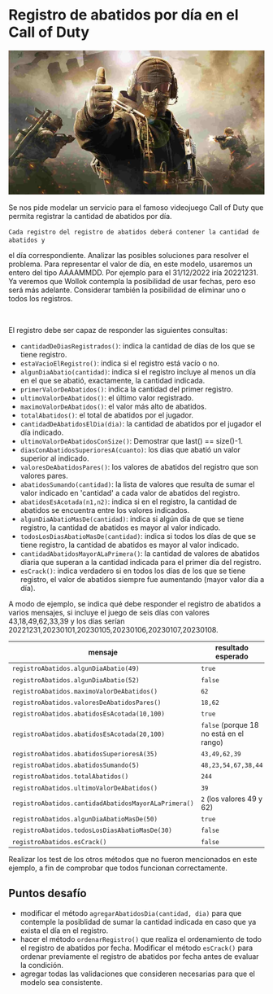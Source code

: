 # Registro de abatidos por día en el Call of Duty
![Portada](portadaCOD.png)

Se nos pide modelar un servicio para el famoso videojuego Call of Duty que permita registrar la cantidad de abatidos por día. 

	Cada registro del registro de abatidos deberá contener la cantidad de abatidos y
 el día correspondiente. Analizar las posibles soluciones para resolver el problema. 
	Para representar el valor de día, en este modelo, usaremos un entero del tipo AAAAMMDD.
 	Por ejemplo para el 31/12/2022 iría 20221231.
  	Ya veremos que Wollok contempla la posibilidad de usar fechas, pero eso será más adelante. 
Considerar también la posibilidad de eliminar uno o todos los registros.

<br>

El registro debe ser capaz de responder las siguientes consultas:
- `cantidadDeDiasRegistrados()`: indica la cantidad de días de los que se tiene registro.
- `estaVacioElRegistro()`: indica si el registro está vacío o no.
- `algunDiaAbatio(cantidad)`: indica si el registro incluye al menos un día en el que se abatió, exactamente, la cantidad indicada.
- `primerValorDeAbatidos()`: indica la cantidad del primer registro.
- `ultimoValorDeAbatidos()`: el último valor registrado.  
- `maximoValorDeAbatidos()`: el valor más alto de abatidos.
- `totalAbatidos()`: el total de abatidos por el jugador.
- `cantidadDeAbatidosElDia(dia)`: la cantidad de abatidos por el jugador el día indicado.
- `ultimoValorDeAbatidosConSize()`: Demostrar que last() == size()-1.
- `diasConAbatidosSuperioresA(cuanto)`: los dias que abatió un valor superior al indicado.
- `valoresDeAbatidosPares()`: los valores de abatidos del registro que son valores pares.
- `abatidosSumando(cantidad)`: la lista de valores que resulta de sumar el valor indicado en 'cantidad' a cada valor de abatidos del registro. 
- `abatidosEsAcotada(n1,n2)`: indica si en el registro, la cantidad de abatidos se encuentra entre los valores indicados.
- `algunDiaAbatioMasDe(cantidad)`: indica si algún día de que se tiene registro, la cantidad de abatidos es mayor al valor indicado.
- `todosLosDiasAbatioMasDe(cantidad)`: indica si todos los días de que se tiene registro, la cantidad de abatidos es mayor al valor indicado.
- `cantidadAbatidosMayorALaPrimera()`: la cantidad de valores de abatidos diaria que superan a la cantidad indicada para el primer día del registro.
- `esCrack()`: indica verdadero si en todos los días de los que se tiene registro, el valor de abatidos siempre fue aumentando (mayor valor día a día).

A modo de ejemplo, se indica qué debe responder el registro de abatidos a varios mensajes, si incluye el juego de seis días con valores 43,18,49,62,33,39 y los días serían 20221231,20230101,20230105,20230106,20230107,20230108.
 
| mensaje | resultado esperado | 
| --- | --- |
| `registroAbatidos.algunDiaAbatio(49)` | `true` |
| `registroAbatidos.algunDiaAbatio(52)` | `false` |
| `registroAbatidos.maximoValorDeAbatidos()` | `62` |
| `registroAbatidos.valoresDeAbatidosPares()` | `18,62` |
| `registroAbatidos.abatidosEsAcotada(10,100)` | `true` |
| `registroAbatidos.abatidosEsAcotada(20,100)` | `false` (porque 18 no está en el rango) |
| `registroAbatidos.abatidosSuperioresA(35)` | `43,49,62,39` |
| `registroAbatidos.abatidosSumando(5)` | `48,23,54,67,38,44` |
| `registroAbatidos.totalAbatidos()` | `244` |
| `registroAbatidos.ultimoValorDeAbatidos()` | `39` |
| `registroAbatidos.cantidadAbatidosMayorALaPrimera()` | `2` (los valores 49 y 62) |
| `registroAbatidos.algunDiaAbatioMasDe(50)` | `true` |
| `registroAbatidos.todosLosDiasAbatioMasDe(30)` | `false` |
| `registroAbatidos.esCrack()` | `false` |

Realizar los test de los otros métodos que no fueron mencionados en este ejemplo, a fin de comprobar que todos funcionan correctamente.

## Puntos desafío

- modificar el método `agregarAbatidosDia(cantidad, dia)` para que contemple la posiblidad de sumar la cantidad indicada en caso que ya exista el día en el registro.
- hacer el método `ordenarRegistro()` que realiza el ordenamiento de todo el registro de abatidos por fecha. Modificar el método `esCrack()` para ordenar previamente el registro de abatidos por fecha antes de evaluar la condición. 
- agregar todas las validaciones que consideren necesarias para que el modelo sea consistente. 
